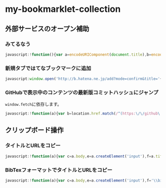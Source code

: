 # my-bookmarklet-collection

## 外部サービスのオープン補助

### みてるなう

```js
javascript:!function(){var a=encodeURIComponent(document.title),b=encodeURIComponent(location.href);open('https://twitter.com/intent/tweet?text='+a+'&url='+b,'_blank','width=550,height=400,scrollbars=1')}();
```

### 新規タブではてなブックマークに追加

```js
javascript:window.open('http://b.hatena.ne.jp/add?mode=confirm&title='+escape(document.title)+'&url='+escape(location.href),'_blank');
```

### GitHubで表示中のコンテンツの最新版コミットハッシュにジャンプ

`window.fetch`に依存します。

```js
javascript:!function(a){var b=location.href.match(/^(https:\/\/github\.com\/[^/]+\/[^/]+)(\/(?:blob|tree))\/[^/]+(\/.+)$/);b&&fetch(b[1]+'/commits/master.atom').then(function(c){return c.text()}).then(function(c){var e=new DOMParser().parseFromString(c,'application/xml').querySelector('entry>link').getAttribute('href').match(/\/commit(\/.+)$/);location.href=b[1]+b[2]+e[1]+b[3]})}(document);
```

## クリップボード操作

### タイトルとURLをコピー

```js
javascript:!function(a){var c=a.body,e=a.createElement('input'),f=a.title+' '+location.href;e.type='text',e.value=f,c.appendChild(e),e.select(),a.execCommand('copy'),c.removeChild(e)}(document);
```

### BibTexフォーマットでタイトルとURLをコピー

```js
javascript:!function(a){var c=a.body,e=a.createElement('input'),f='\\bibitem{} '+a.title+'\\\\ \\url{'+location.href+'}';e.type='text',e.value=f,c.appendChild(e),e.select(),a.execCommand('copy'),c.removeChild(e)}(document);
```
